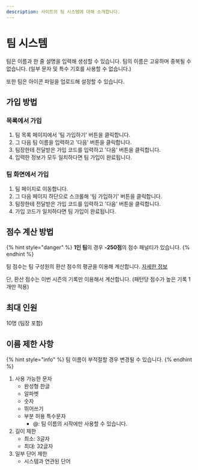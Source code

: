 ```yaml
---
description: 사이트의 팀 시스템에 대해 소개합니다.
---
```


# 팀 시스템

팀은 이름과 한 줄 설명을 입력해 생성할 수 있습니다. 팀의 이름은 고유하며 중복될 수 없습니다. (일부 문자 및 특수 기호를 사용할 수 없습니다.)

또한 팀은 아이콘 파일을 업로드해 설정할 수 있습니다.

## 가입 방법

### 목록에서 가입

1. 팀 목록 페이지에서 '팀 가입하기' 버튼을 클릭합니다.
2. 그 다음 팀 이름을 입력하고 '다음' 버튼을 클릭합니다.
3. 팀장한테 전달받은 가입 코드를 입력하고 '다음' 버튼을 클릭합니다.
4. 입력한 정보가 모두 일치하다면 팀 가입이 완료됩니다.

### 팀 화면에서 가입

1. 팀 페이지로 이동합니다.
2. 그 다음 페이지 하단으로 스크롤해 '팀 가입하기' 버튼을 클릭합니다.
3. 팀장한테 전달받은 가입 코드를 입력하고 '다음' 버튼을 클릭합니다.
4. 가입 코드가 일치하다면 팀 가입이 완료됩니다.

## 점수 계산 방법

{% hint style="danger" %}
**1인 팀**의 경우 **-250점**의 점수 패널티가 있습니다.
{% endhint %}

팀 점수는 팀 구성원의 환산 점수의 평균을 이용해 계산합니다. [자세한 정보](https://docs.hard-archive.com/rules/ranking#a)

단, 환산 점수는 이번 시즌의 기록만 이용해서 계산합니다. (패턴당 점수가 높은 기록 1개만 적용)

## 최대 인원

10명 (팀장 포함)

## 이름 제한 사항

{% hint style="info" %}
팀 이름이 부적절할 경우 변경될 수 있습니다.
{% endhint %}

1. 사용 가능한 문자
    - 완성형 한글
    - 알파벳
    - 숫자
    - 뛰어쓰기
    - 부분 허용 특수문자
        - @: 팀 이름의 시작에만 사용할 수 있습니다.
2. 길이 제한
    - 최소: 3글자
    - 최대: 32글자
3. 일부 단어 제한
    - 시스템과 연관된 단어
